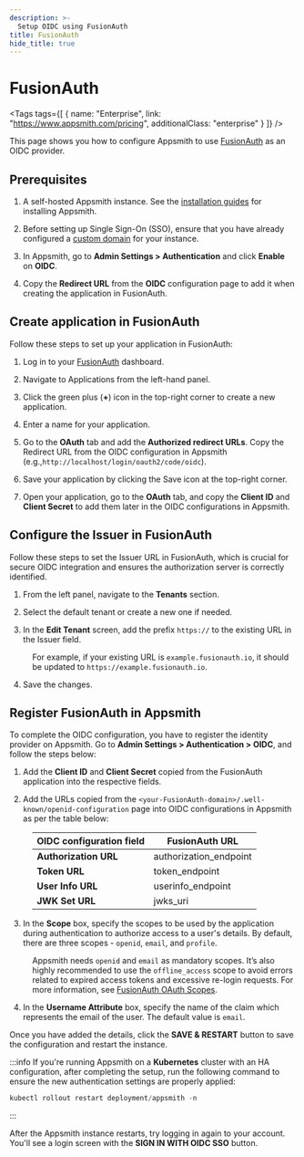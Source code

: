 ```yaml
---
description: >-
  Setup OIDC using FusionAuth
title: FusionAuth
hide_title: true
---
```

<!-- vale off -->

<div className="tag-wrapper">
 <h1>FusionAuth</h1>

<Tags
tags={[
{ name: "Enterprise", link: "https://www.appsmith.com/pricing", additionalClass: "enterprise" }
]}
/>

</div>

<!-- vale on -->

This page shows you how to configure Appsmith to use [FusionAuth](https://fusionauth.io/) as an OIDC provider.

## Prerequisites

1. A self-hosted Appsmith instance. See the [installation guides](/getting-started/setup/installation-guides) for installing Appsmith.

2. Before setting up Single Sign-On (SSO), ensure that you have already configured a [custom domain](/getting-started/setup/instance-configuration/custom-domain) for your instance.

3. In Appsmith, go to **Admin Settings > Authentication** and click **Enable** on **OIDC**.

4. Copy the **Redirect URL** from the **OIDC** configuration page to add it when creating the application in FusionAuth.

<dd>

<ZoomImage src="/img/oidc-appsmith.png" alt="OIDC configurations" caption="OIDC configurations in Appsmith" />

</dd>

## Create application in FusionAuth

Follow these steps to set up your application in FusionAuth:


 <ZoomImage src="/img/fusion-auth-app.png" alt="" caption="" />

1. Log in to your [FusionAuth](https://login.fusionauth.io/admin) dashboard.

2. Navigate to Applications from the left-hand panel.

3. Click the green plus (**+**) icon in the top-right corner to create a new application.

4. Enter a name for your application.

5. Go to the **OAuth** tab and add the **Authorized redirect URLs**. Copy the Redirect URL from the OIDC configuration in Appsmith (e.g.,`http://localhost/login/oauth2/code/oidc`).

6. Save your application by clicking the Save icon at the top-right corner.

7. Open your application, go to the **OAuth** tab, and copy the **Client ID** and **Client Secret** to add them later in the OIDC configurations in Appsmith.




## Configure the Issuer in FusionAuth

Follow these steps to set the Issuer URL in FusionAuth, which is crucial for secure OIDC integration and ensures the authorization server is correctly identified.
 
 <ZoomImage src="/img/fusionauth-issuer.png" alt="" caption="" />



1. From the left panel, navigate to the **Tenants** section.

2. Select the default tenant or create a new one if needed.

3. In the **Edit Tenant** screen, add the prefix `https://` to the existing URL in the Issuer field. 

<dd>

For example, if your existing URL is `example.fusionauth.io`, it should be updated to `https://example.fusionauth.io`. 

</dd>

4. Save the changes.



##  Register FusionAuth in Appsmith

To complete the OIDC configuration, you have to register the identity provider on Appsmith. Go to **Admin Settings > Authentication > OIDC**, and follow the steps below:

1. Add the **Client ID** and **Client Secret** copied from the FusionAuth application into the respective fields.

2. Add the URLs copied from the `<your-FusionAuth-domain>/.well-known/openid-configuration` page into OIDC configurations in Appsmith as per the table below:

<dd>


  | **OIDC configuration field**       | **FusionAuth URL**  |
  | ----------------------- | --------------------- |
  | **Authorization URL** | authorization_endpoint     |
  | **Token URL**         | token_endpoint             |
  | **User Info URL**      | userinfo_endpoint         |
  | **JWK Set URL**             |  jwks_uri          |

</dd>


3. In the **Scope** box, specify the scopes to be used by the application during authentication to authorize access to a user's details. By default, there are three scopes - `openid`, `email`, and `profile`. 
 
 <dd>

  Appsmith needs `openid` and `email` as mandatory scopes. It’s also highly recommended to use the `offline_access` scope to avoid errors related to expired access tokens and excessive re-login requests. For more information, see [FusionAuth OAuth Scopes](https://fusionauth.io/docs/lifecycle/authenticate-users/oauth/scopes).

</dd>

4. In the **Username Attribute** box, specify the name of the claim which represents the email of the user. The default value is `email`.

Once you have added the details, click the **SAVE & RESTART** button to save the configuration and restart the instance. 

:::info
If you're running Appsmith on a **Kubernetes** cluster with an HA configuration, after completing the setup, run the following command to ensure the new authentication settings are properly applied:

```js
kubectl rollout restart deployment/appsmith -n
```
:::


After the Appsmith instance restarts, try logging in again to your account. You'll see a login screen with the **SIGN IN WITH OIDC SSO** button.

<dd>

<ZoomImage src="/img/oidc-homepage.png" alt="OIDC-login" caption="Login with OIDC SSO " />

</dd>